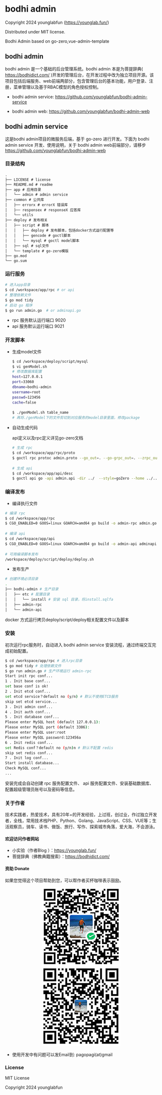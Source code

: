 # bodhi admin
Copyright 2024 younglabfun (https://younglab.fun/)

Distributed under MIT license.

Bodhi Admin based on go-zero,vue-admin-template



## bodhi admin

bodhi admin 是一个基础的后台管理系统。bodhi admin 本是为菩提辞典( https://bodhidict.com/ )开发的管理后台，在开发过程中改为独立项目开源。该项目包括后端服务、web前端两部分，包含管理后台的基本功能，用户登录、注册，菜单管理以及基于RBAC模型的角色授权控制。

- bodhi admin service: https://github.com/younglabfun/bodhi-admin-service

- bodhi admin web: https://github.com/younglabfun/bodhi-admin-web



## bodhi admin service

这是bodhi admin项目的微服务后端，基于 go-zero 进行开发。下面为 bodhi admin service 开发、使用说明，关于 bodhi admin web前端部分，请移步  https://github.com/younglabfun/bodhi-admin-web

 

### 目录结构

```shell
.
├── LICENSE # license
├── README.md # readme
├── app # 应用目录
│   └── admin # admin service
├── common # 公共库
│   ├── errorx # errorX 错误库
│   ├── responsex # responseX 应答库
│   └── utils
├── deploy # 发布相关
│   ├── script # 脚本
│   │   ├── deploy # 发布脚本，包括docker方式运行配置等
│   │   ├── gencode # goctl脚本
│   │   └── mysql # goctl model脚本
│   ├── sql # sql文件
│   └── template # go-zero模版
├── go.mod
└── go.sum

```



### 运行服务

```bash
# 进入app目录
$ cd /workspace/app/rpc # or api
# 整理依赖文件
$ go mod tidy
# 启动 go 程序
$ go run admin.go  # or adminapi.go
```

- rpc 服务默认运行端口 9020
- api 服务默认运行端口 9021



### 开发脚本

- 生成model文件

  ```bash
  $ cd /workspace/deploy/script/mysql
  $ vi genModel.sh
  # 修改数据库配置
  host=127.0.0.1
  port=33060
  dbname=bodhi-admin
  username=root
  passwd=123456
  cache=false
  
  $ ./genModel.sh table_name
  # 再将./genModel下的文件剪切到对应服务的model目录里面，修改package
  ```

- 自动生成代码

  api定义以及rpc定义详见go-zero文档

  ```bash
  # 生成 rpc
  $ cd /workspace/app/rpc/proto
  $ goctl rpc protoc admin.proto --go_out=. --go-grpc_out=. --zrpc_out=../ --style=goZero -m
  
  # 生成 api
  $ cd /workspace/app/api/desc
  $ goctl api go -api admin.api -dir ../  --style=goZero --home ../../../../deploy/template
  ```



### 编译发布

- 编译执行文件

```bash
# 编译 rpc
$ cd /workspace/app/rpc
$ CGO_ENABLED=0 GOOS=linux GOARCH=amd64 go build -o admin-rpc admin.go

# 编译 api
$ cd /workspace/app/api
$ CGO_ENABLED=0 GOOS=linux GOARCH=amd64 go build -o admin-api adminapi.go

# 可用编译脚本发布
/workspace/deploy/script/deploy/deploy.sh

```



- 发布生产

```bash
# 创建环境必须目录
.
├── bodhi-admin # 生产目录
│   ├── etc # 配置目录
│   │   └── install # 安装 sql 目录，将install.sqlfa
│   ├── admin-rpc
│   └── admin-api
```

docker 方式运行拷贝deploy/script/deploy相关配置文件以及脚本



### 安装

初次运行rpc服务时，自动进入 bodhi admin service 安装流程，通过终端交互完成初始配置。

```bash
$ cd /workspace/app/rpc # 进入rpc目录
$ go mod tidy # 处理依赖文件
$ go run admin.go # 生产环境运行 admin-rpc
Start init rpc conf...
1 . Init base conf...
set base conf is ok!
2 . Init etcd conf...
set etcd service？default no (y/n) # 默认不使用ETCD服务
skip set etcd service...
3 . Init admin conf...
4 . Init auth conf...
5 . Init database conf...
Please enter MySQL host (default 127.0.0.1):
Please enter MySQL port (default 3306):
Please enter MySQL user:root
Please enter MySQL password:123456a
6 . Init redis conf...
set Redis conf？default no (y/n)n # 默认不配置 redis
skip set redis conf...
7 . Init log conf...
Start install database...
Check MySQL conf...
...
```

安装完成会自动创建 rpc 服务配置文件、 api 服务配置文件、安装基础数据库、配置超级管理员账号以及密码等信息。



### 关于作者

技术实践者，热爱技术，具有20年+的开发经验，上过班，创过业，作过独立开发者，全栈，常用技术栈PHP、Python、Golang、JavaScript、CSS、VUE等；生活观察员，骑车、读书、做饭、旅行、写作、探索城市角落，爱大海，不会游泳。

#### 欢迎访问作者网站

- 小实验（作者Blog ）：https://younglab.fun/
- 菩提辞典（佛教典籍搜索）：https://bodhidict.com/

#### 资助 Donate

如果您觉得这个项目帮助到您，可以帮作者买杯咖啡表示鼓励。

<center class="half">
<img src="https://github.com/younglabfun/younglabfun/blob/main/image/wxpay.jpg?raw=true" style="width:260px"/><img src="https://github.com/younglabfun/younglabfun/blob/main/image/alipay.jpg?raw=true" style="width:260px"/>
</center>

- 使用开发中有问题可以发Email到: pagopagi(at)gmail



### License

MIT License

Copyright 2024 younglabfun
